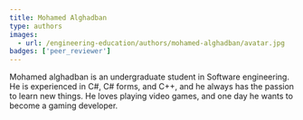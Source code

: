 ```yaml
---
title: Mohamed Alghadban
type: authors
images:
  - url: /engineering-education/authors/mohamed-alghadban/avatar.jpg 
badges: ['peer_reviewer']
---
```

Mohamed alghadban is an undergraduate student in Software engineering.
He is experienced in C#, C# forms, and C++, and he always has the passion to learn new things.
He loves playing video games, and one day he wants to become a gaming developer.

